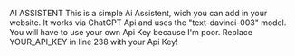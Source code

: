 AI ASSISTENT
This is a simple Ai Assistent, wich you can add in your website. It works via ChatGPT Api and uses the "text-davinci-003" model.
You will have to use your own Api Key because I'm poor. Replace YOUR_API_KEY in line 238 with your Api Key!
